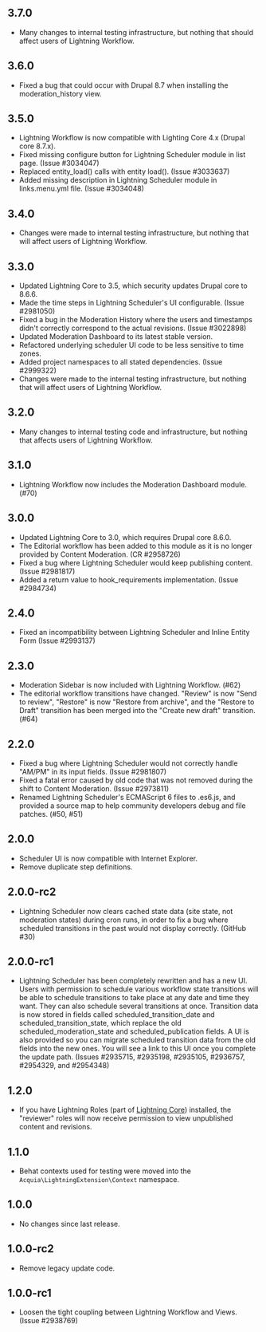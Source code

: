 ## 3.7.0
* Many changes to internal testing infrastructure, but nothing that
  should affect users of Lightning Workflow.

## 3.6.0
* Fixed a bug that could occur with Drupal 8.7 when installing the
  moderation_history view.

## 3.5.0
* Lightning Workflow is now compatible with Lighting Core 4.x
  (Drupal core 8.7.x).
* Fixed missing configure button for Lightning Scheduler module in list page.
  (Issue #3034047)
* Replaced entity_load() calls with entity load(). (Issue #3033637)
* Added missing description in Lightning Scheduler module in links.menu.yml
  file. (Issue #3034048)

## 3.4.0
* Changes were made to internal testing infrastructure, but nothing that will
  affect users of Lightning Workflow.

## 3.3.0
* Updated Lightning Core to 3.5, which security updates Drupal core to 8.6.6.
* Made the time steps in Lightning Scheduler's UI configurable. (Issue #2981050)
* Fixed a bug in the Moderation History where the users and timestamps didn't
  correctly correspond to the actual revisions. (Issue #3022898)
* Updated Moderation Dashboard to its latest stable version.
* Refactored underlying scheduler UI code to be less sensitive to time zones.
* Added project namespaces to all stated dependencies. (Issue #2999322)
* Changes were made to the internal testing infrastructure, but nothing that
  will affect users of Lightning Workflow.

## 3.2.0
* Many changes to internal testing code and infrastructure, but nothing that
  affects users of Lightning Workflow.

## 3.1.0
* Lightning Workflow now includes the Moderation Dashboard module. (#70)

## 3.0.0
* Updated Lightning Core to 3.0, which requires Drupal core 8.6.0.
* The Editorial workflow has been added to this module as it is no longer
  provided by Content Moderation. (CR #2958726)
* Fixed a bug where Lightning Scheduler would keep publishing content.
  (Issue #2981817)
* Added a return value to hook_requirements implementation. (Issue #2984734)

## 2.4.0
* Fixed an incompatibility between Lightning Scheduler and Inline Entity Form
  (Issue #2993137)

## 2.3.0
* Moderation Sidebar is now included with Lightning Workflow. (#62)
* The editorial workflow transitions have changed. "Review" is now "Send to
  review", "Restore" is now "Restore from archive", and the "Restore to Draft"
  transition has been merged into the "Create new draft" transition. (#64)

## 2.2.0
* Fixed a bug where Lightning Scheduler would not correctly handle "AM/PM" in
  its input fields. (Issue #2981807)
* Fixed a fatal error caused by old code that was not removed during the shift
  to Content Moderation. (Issue #2973811)
* Renamed Lightning Scheduler's ECMAScript 6 files to .es6.js, and provided a
  source map to help community developers debug and file patches. (#50, #51)

## 2.0.0
* Scheduler UI is now compatible with Internet Explorer.
* Remove duplicate step definitions.

## 2.0.0-rc2
* Lightning Scheduler now clears cached state data (site state, not
  moderation states) during cron runs, in order to fix a bug where
  scheduled transitions in the past would not display correctly. (GitHub #30)

## 2.0.0-rc1
* Lightning Scheduler has been completely rewritten and has a new UI. Users
  with permission to schedule various workflow state transitions will be able
  to schedule transitions to take place at any date and time they want. They
  can also schedule several transitions at once. Transition data is now stored
  in fields called scheduled_transition_date and scheduled_transition_state,
  which replace the old scheduled_moderation_state and scheduled_publication
  fields. A UI is also provided so you can migrate scheduled transition data
  from the old fields into the new ones. You will see a link to this UI once
  you complete the update path. (Issues #2935715, #2935198, #2935105, #2936757, #2954329, and #2954348)

## 1.2.0
* If you have Lightning Roles
  (part of [Lightning Core](https://drupal.org/project/lightning_core))
  installed, the "reviewer" roles will now receive permission to view
  unpublished content and revisions.

## 1.1.0
* Behat contexts used for testing were moved into the
  `Acquia\LightningExtension\Context` namespace.

## 1.0.0
* No changes since last release.

## 1.0.0-rc2
* Remove legacy update code.

## 1.0.0-rc1
* Loosen the tight coupling between Lightning Workflow and Views.
  (Issue #2938769)
